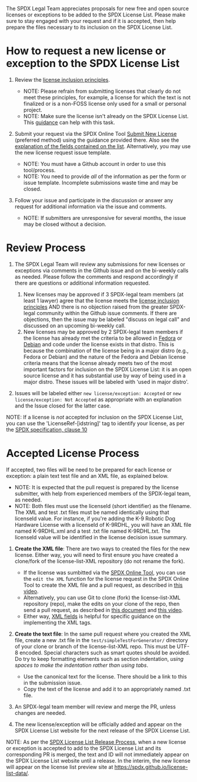 
The SPDX Legal Team appreciates proposals for new free and open source licenses or exceptions to be added to the SPDX License List.  Please make sure to stay engaged with your request and if it is accepted, then help prepare the files necessary to its inclusion on the SPDX License List.

# How to request a new license or exception to the SPDX License List

1.  Review the [license inclusion principles](license-inclusion-principles.md).
    * NOTE: Please refrain from submitting licenses that clearly do not meet these principles, for example, a license for which the text is not finalized or is a non-FOSS license only used for a small or personal project.
    * NOTE: Make sure the license isn't already on the SPDX License List. This [guidance](license-match.md) can help with this task.

2. Submit your request via the SPDX Online Tool [Submit New License](https://tools.spdx.org/app/submit_new_license/) (preferred method) using the guidance provided there. Also see the [explanation of the fields contained on the list](license-fields.md). Alternatively, you may use the new license request issue template. 
   * NOTE: You must have a Github account in order to use this tool/process.
   * NOTE: You need to provide *all* of the information as per the form or issue template. Incomplete submissions waste time and may be closed.

3. Follow your issue and participate in the discussion or answer any request for additional information via the issue and comments.
    * NOTE: If submitters are unresponsive for several months, the issue may be closed without a decision.

# Review Process

1. The SPDX Legal Team will review any submissions for new licenses or exceptions via comments in the Github issue and on the bi-weekly calls as needed. Please follow the comments and respond accordingly if there are questions or additional information requested.
    1. New licenses may be approved if 3 SPDX-legal team members (at least 1 lawyer) agree that the license meets the [license inclusion principles](license-inclusion-principles.md) AND there is no objection raised from the greater SPDX-legal community within the Github issue comments. If there are objections, then the issue may be labeled "discuss on legal call" and discussed on an upcoming bi-weekly call.
    2. New licenses may be approved by 2 SPDX-legal team members if the license has already met the criteria to be allowed in [Fedora](https://docs.fedoraproject.org/en-US/legal/license-approval/) or [Debian](https://www.debian.org/social_contract) and code under the license exists in that distro. This is because the combination of the license being in a major distro (e.g., Fedora or Debian) and the nature of the Fedora and Debian license criteria means that the license already meets two of the most important factors for inclusion on the SPDX License List: it is an open source license and it has substantial use by way of being used in a major distro. These issues will be labeled with 'used in major distro'.
  
2. Issues will be labeled either `new license/exception: Accepted` or `new license/exception: Not Accepted` as appropriate with an explanation and the Issue closed for the latter case.

NOTE: If a license is *not* accepted for inclusion on the SPDX License List, you can use the 'LicenseRef-[idstring]' tag to identify your license, as per the [SPDX specification, clause 10](https://spdx.github.io/spdx-spec/v2.3/other-licensing-information-detected/)

# Accepted License Process

If accepted, two files will be need to be prepared for each license or exception: a plain text test file and an XML file, as explained below. 
* NOTE: It is expected that the pull request is prepared by the license submitter, with help from experienced members of the SPDX-legal team, as needed.
* NOTE: Both files must use the licenseId (short identifier) as the filename. The XML and test .txt files must be named identically using that licenseId value. For instance, if you're adding the K-9 Robotic Dog Hardware License with a licenseId of K-9RDHL, you will have an XML file named K-9RDHL.xml and a test .txt file named K-9RDHL.txt. The licenseId value will be identified in the license decision issue summary.

1. __Create the XML file__: There are two ways to created the files for the new license. Either way, you will need to first ensure you have created a clone/fork of the license-list-XML repository (do not rename the fork). 
    * If the license was sumbitted via the [SPDX Online Tool](https://tools.spdx.org/app/license_requests/), you can use the `edit the XML` function for the license request in the SPDX Online Tool to create the XML file and a pull request, as described in [this video](https://drive.google.com/file/d/1EGyD1_hVrhMMeU2K7tsiaWlmCX7rJBbV/view?usp=share_link). 
    * Alternatively, you can use Git to clone (fork) the license-list-XML repository (repo), make the edits on your clone of the repo, then send a pull request, as described in [this document](git-usage.md) and [this video](https://drive.google.com/file/d/10deXLZWNvWl7zjKczf-DuJx3oooN_7CI/view?usp=share_link).
    * Either way, [XML fields](xml-fields.md) is helpful for specific guidance on the implementing the XML tags.

1. __Create the text file__: In the same pull request where you created the XML file, create a new .txt file in the `test/simpleTestForGenerator/` directory of your clone or branch of the license-list-XML repo. This must be UTF-8 encoded. Special characters such as smart quotes should be avoided. Do try to keep formatting elements such as section indentation, _using spaces to make the indentation rather than using tabs_.
    * Use the canonical text for the license. There should be a link to this in the submission issue.
    * Copy the text of the license and add it to an appropriately named .txt file.

3. An SPDX-legal team member will review and merge the PR, unless changes are needed.

4. The new license/exception will be officially added and appear on the SPDX License List website for the next release of the SPDX License List.

NOTE: As per the [SPDX License List Release Process](release-process.md), when a new license or exception is accepted to add to the SPDX License List and its corresponding PR is merged, the text and ID will not immediately appear on the SPDX License List website until a release. In the interim, the new license will appear on the license list preview site at https://spdx.github.io/license-list-data/. 


